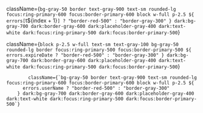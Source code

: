 

  className={`bg-gray-50 border text-gray-900 text-sm rounded-lg focus:ring-primary-600 focus:border-primary-600 block w-full p-2.5 ${
                errors[`t${index + 1}`] ? "border-red-500" : "border-gray-300"
              } dark:bg-gray-700 dark:border-gray-600 dark:placeholder-gray-400 dark:text-white dark:focus:ring-primary-500 dark:focus:border-primary-500`}

className={`block p-2.5 w-full text-sm text-gray-100 bg-gray-50 rounded-lg border focus:ring-primary-500 focus:border-primary-500 ${
              errors.expireDate ? "border-red-500" : "border-gray-300"
            } dark:bg-gray-700 dark:border-gray-600 dark:placeholder-gray-400 dark:text-white dark:focus:ring-primary-500 dark:focus:border-primary-500`}

            className={`bg-gray-50 border text-gray-900 text-sm rounded-lg focus:ring-primary-600 focus:border-primary-600 block w-full p-2.5 ${
          errors.userName ? "border-red-500" : "border-gray-300"
        } dark:bg-gray-700 dark:border-gray-600 dark:placeholder-gray-400 dark:text-white dark:focus:ring-primary-500 dark:focus:border-primary-500`}
